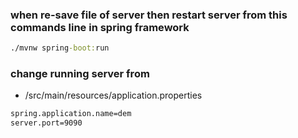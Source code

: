 ### when re-save file of server then restart server from this commands line in spring framework
```cmd
./mvnw spring-boot:run
```
### change running server from 
- /src/main/resources/application.properties
```cmd
spring.application.name=dem
server.port=9090
```
